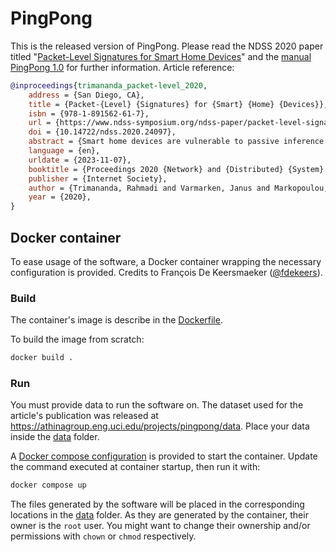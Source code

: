 # PingPong

This is the released version of PingPong.
Please read the NDSS 2020 paper titled
"[Packet-Level Signatures for Smart Home Devices](https://www.ndss-symposium.org/ndss-paper/packet-level-signatures-for-smart-home-devices)"
and the [manual PingPong 1.0](PingPong_1.0_Documentation.pdf) for further information.
Article reference:
```bibtex
@inproceedings{trimananda_packet-level_2020,
	address = {San Diego, CA},
	title = {Packet-{Level} {Signatures} for {Smart} {Home} {Devices}},
	isbn = {978-1-891562-61-7},
	url = {https://www.ndss-symposium.org/ndss-paper/packet-level-signatures-for-smart-home-devices/},
	doi = {10.14722/ndss.2020.24097},
	abstract = {Smart home devices are vulnerable to passive inference attacks based on network trafﬁc, even in the presence of encryption. In this paper, we present PINGPONG, a tool that can automatically extract packet-level signatures for device events (e.g., light bulb turning ON/OFF) from network trafﬁc. We evaluated PINGPONG on popular smart home devices ranging from smart plugs and thermostats to cameras, voice-activated devices, and smart TVs. We were able to: (1) automatically extract previously unknown signatures that consist of simple sequences of packet lengths and directions; (2) use those signatures to detect the devices or speciﬁc events with an average recall of more than 97\%; (3) show that the signatures are unique among hundreds of millions of packets of real world network trafﬁc; (4) show that our methodology is also applicable to publicly available datasets; and (5) demonstrate its robustness in different settings: events triggered by local and remote smartphones, as well as by homeautomation systems.},
	language = {en},
	urldate = {2023-11-07},
	booktitle = {Proceedings 2020 {Network} and {Distributed} {System} {Security} {Symposium}},
	publisher = {Internet Society},
	author = {Trimananda, Rahmadi and Varmarken, Janus and Markopoulou, Athina and Demsky, Brian},
	year = {2020},
}
```

## Docker container

To ease usage of the software, a Docker container wrapping the necessary configuration is provided.
Credits to François De Keersmaeker ([@fdekeers](https://github.com/fdekeers)).

### Build

The container's image is describe in the [Dockerfile](Dockerfile).

To build the image from scratch:
```bash
docker build .
```

### Run

You must provide data to run the software on.
The dataset used for the article's publication was released at https://athinagroup.eng.uci.edu/projects/pingpong/data.
Place your data inside the [data](data/) folder.

A [Docker compose configuration](docker-compose.yaml) is provided to start the container.
Update the command executed at container startup,
then run it with:
```bash
docker compose up
```

The files generated by the software will be placed in the corresponding locations in the [data](data/) folder.
As they are generated by the container, their owner is the `root` user.
You might want to change their ownership and/or permissions with `chown` or `chmod` respectively.
